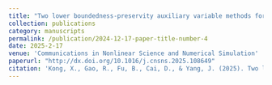 ```yaml
---
title: "Two lower boundedness-preservity auxiliary variable methods for a phase-field model of 3D narrow volume reconstruction"
collection: publications
category: manuscripts
permalink: /publication/2024-12-17-paper-title-number-4
date: 2025-2-17
venue: 'Communications in Nonlinear Science and Numerical Simulation'
paperurl: "http://dx.doi.org/10.1016/j.cnsns.2025.108649"
citation: 'Kong, X., Gao, R., Fu, B., Cai, D., & Yang, J. (2025). Two lower boundedness-preservity auxiliary variable methods for a phase-field model of 3D narrow volume reconstruction. Communications in Nonlinear Science and Numerical Simulation, 108649.'
---
```

